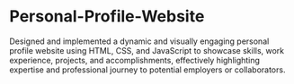 # Personal-Profile-Website
Designed and implemented a dynamic and visually engaging personal profile website using HTML, CSS, and JavaScript to showcase skills, work experience, projects, and accomplishments, effectively highlighting expertise and professional journey to potential employers or collaborators.
